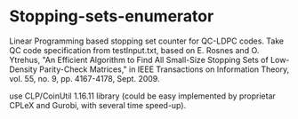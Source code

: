 # Stopping-sets-enumerator
Linear Programming based stopping set counter for QC-LDPC codes. Take QC code specification from testInput.txt, 
based on E. Rosnes and O. Ytrehus, "An Efficient Algorithm to Find All Small-Size Stopping Sets of Low-Density Parity-Check Matrices," in IEEE Transactions on Information Theory, vol. 55, no. 9, pp. 4167-4178, Sept. 2009.


use CLP/CoinUtil 1.16.11 library (could be easy implemented by proprietar CPLeX and Gurobi, with several time speed-up).
